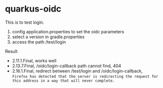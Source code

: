# quarkus-oidc

This is to test login.
1. config application.properties to set the oidc parameters
2. select a version in gradle.properties
3. access the path /test/login

Result
- 2.11.1.Final, works well
- 2.13.7.Final, /oidc/login-callback path cannot find, 404
- 2.16.1.Final, redirect between /test/login and /oidc/login-callback,   
```Firefox has detected that the server is redirecting the request for this address in a way that will never complete.```
